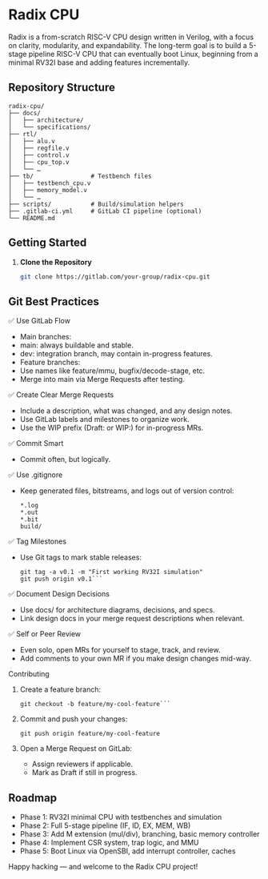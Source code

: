 # Radix CPU

Radix is a from-scratch RISC-V CPU design written in Verilog, with a focus on clarity, modularity, and expandability. The long-term goal is to build a 5-stage pipeline RISC-V CPU that can eventually boot Linux, beginning from a minimal RV32I base and adding features incrementally.

## Repository Structure
```
radix-cpu/
├── docs/
│   ├── architecture/
│   └── specifications/
├── rtl/
│   ├── alu.v
│   ├── regfile.v
│   ├── control.v
│   ├── cpu_top.v
│   └── …
├── tb/                # Testbench files
│   ├── testbench_cpu.v
│   ├── memory_model.v
│   └── …
├── scripts/           # Build/simulation helpers
├── .gitlab-ci.yml     # GitLab CI pipeline (optional)
└── README.md
```
## Getting Started

1. **Clone the Repository**
   ```bash
   git clone https://gitlab.com/your-group/radix-cpu.git
	```


## Git Best Practices

✅ Use GitLab Flow

- Main branches:
- main: always buildable and stable.
- dev: integration branch, may contain in-progress features.
- Feature branches:
- Use names like feature/mmu, bugfix/decode-stage, etc.
- Merge into main via Merge Requests after testing.

✅ Create Clear Merge Requests

- Include a description, what was changed, and any design notes.
- Use GitLab labels and milestones to organize work.
- Use the WIP prefix (Draft: or WIP:) for in-progress MRs.

✅ Commit Smart

- Commit often, but logically.


✅ Use .gitignore

- Keep generated files, bitstreams, and logs out of version control:

	```*.vcd
	*.log
	*.out
	*.bit
	build/
✅ Tag Milestones

- Use Git tags to mark stable releases:

	```
    git tag -a v0.1 -m "First working RV32I simulation"
	git push origin v0.1```
✅ Document Design Decisions

- Use docs/ for architecture diagrams, decisions, and specs.
- Link design docs in your merge request descriptions when relevant.


✅ Self or Peer Review

- Even solo, open MRs for yourself to stage, track, and review.
- Add comments to your own MR if you make design changes mid-way.

Contributing
1.	Create a feature branch:

	```
    git checkout -b feature/my-cool-feature```
2.	Commit and push your changes:

    ```git commit -m "[core] Add initial fetch stage"
    git push origin feature/my-cool-feature
    ```

3.	Open a Merge Request on GitLab:
    - Assign reviewers if applicable.
    - Mark as Draft if still in progress.

## Roadmap
- Phase 1: RV32I minimal CPU with testbenches and simulation
- Phase 2: Full 5-stage pipeline (IF, ID, EX, MEM, WB)
- Phase 3: Add M extension (mul/div), branching, basic memory controller
- Phase 4: Implement CSR system, trap logic, and MMU
- Phase 5: Boot Linux via OpenSBI, add interrupt controller, caches


Happy hacking — and welcome to the Radix CPU project!

